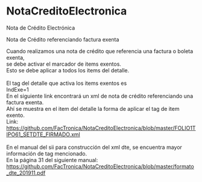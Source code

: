 # NotaCreditoElectronica
Nota de Crédito Electrónica


Nota de Crédito referenciando factura exenta

Cuando realizamos una nota de crédito que referencia una factura o boleta exenta, 
<br>se debe activar el marcador de items exentos.
<br>Esto se debe aplicar a todos los items del detalle.
<br>
<br>El tag del detalle que activa los items exentos es
<br>IndExe=1
<br>
En el siguiente link encontrará un xml de nota de crédito referenciando una factura exenta.
<br>Ahí se muestra en el item del detalle la forma de aplicar el tag de item exento.
<br>Link: https://github.com/FacTronica/NotaCreditoElectronica/blob/master/FOLIO1TIPO61_SETDTE_FIRMADO.xml
<br>
<br>En el manual del sii para construcción del xml dte, se encuentra mayor información de tag mencionado.
<br>En la página 31 del siguiente manual:
<br>https://github.com/FacTronica/NotaCreditoElectronica/blob/master/formato_dte_201911.pdf
